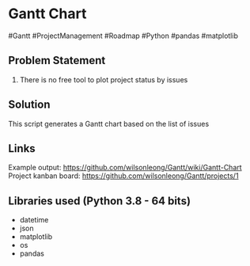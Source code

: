 # Gantt Chart

#Gantt #ProjectManagement #Roadmap
#Python #pandas #matplotlib

## Problem Statement
1. There is no free tool to plot project status by issues

## Solution
This script generates a Gantt chart based on the list of issues

## Links
Example output: https://github.com/wilsonleong/Gantt/wiki/Gantt-Chart
Project kanban board: https://github.com/wilsonleong/Gantt/projects/1

## Libraries used (Python 3.8 - 64 bits)
* datetime
* json
* matplotlib
* os
* pandas
